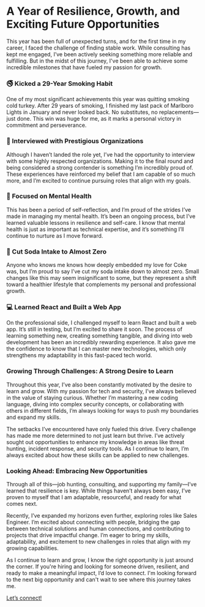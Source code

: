 # A Year of Resilience, Growth, and Exciting Future Opportunities

This year has been full of unexpected turns, and for the first time in my career, I faced the challenge of finding stable work. While consulting has kept me engaged, I’ve been actively seeking something more reliable and fulfilling. But in the midst of this journey, I've been able to achieve some incredible milestones that have fueled my passion for growth.

### 🚭 Kicked a 29-Year Smoking Habit
One of my most significant achievements this year was quitting smoking cold turkey. After 29 years of smoking, I finished my last pack of Marlboro Lights in January and never looked back. No substitutes, no replacements—just done. This win was huge for me, as it marks a personal victory in commitment and perseverance.

### 💼 Interviewed with Prestigious Organizations
Although I haven’t landed the role yet, I’ve had the opportunity to interview with some highly respected organizations. Making it to the final round and being considered a strong contender is something I’m incredibly proud of. These experiences have reinforced my belief that I am capable of so much more, and I’m excited to continue pursuing roles that align with my goals.

### 🧠 Focused on Mental Health
This has been a period of self-reflection, and I’m proud of the strides I’ve made in managing my mental health. It’s been an ongoing process, but I’ve learned valuable lessons in resilience and self-care. I know that mental health is just as important as technical expertise, and it’s something I’ll continue to nurture as I move forward.

### 🥤 Cut Soda Intake to Almost Zero
Anyone who knows me knows how deeply embedded my love for Coke was, but I’m proud to say I’ve cut my soda intake down to almost zero. Small changes like this may seem insignificant to some, but they represent a shift toward a healthier lifestyle that complements my personal and professional growth.

### 💻 Learned React and Built a Web App
On the professional side, I challenged myself to learn React and built a web app. It’s still in testing, but I’m excited to share it soon. The process of learning something new, creating something tangible, and diving into web development has been an incredibly rewarding experience. It also gave me the confidence to know that I can master new technologies, which only strengthens my adaptability in this fast-paced tech world.

### Growing Through Challenges: A Strong Desire to Learn
Throughout this year, I’ve also been constantly motivated by the desire to learn and grow. With my passion for tech and security, I’ve always believed in the value of staying curious. Whether I’m mastering a new coding language, diving into complex security concepts, or collaborating with others in different fields, I’m always looking for ways to push my boundaries and expand my skills.

The setbacks I’ve encountered have only fueled this drive. Every challenge has made me more determined to not just learn but thrive. I’ve actively sought out opportunities to enhance my knowledge in areas like threat hunting, incident response, and security tools. As I continue to learn, I’m always excited about how these skills can be applied to new challenges.

### Looking Ahead: Embracing New Opportunities
Through all of this—job hunting, consulting, and supporting my family—I’ve learned that resilience is key. While things haven’t always been easy, I’ve proven to myself that I am adaptable, resourceful, and ready for what comes next.

Recently, I’ve expanded my horizons even further, exploring roles like Sales Engineer. I’m excited about connecting with people, bridging the gap between technical solutions and human connections, and contributing to projects that drive impactful change. I’m eager to bring my skills, adaptability, and excitement to new challenges in roles that align with my growing capabilities.

As I continue to learn and grow, I know the right opportunity is just around the corner. If you're hiring and looking for someone driven, resilient, and ready to make a meaningful impact, I’d love to connect. I'm looking forward to the next big opportunity and can't wait to see where this journey takes me.

[Let’s connect!](https://www.linkedin.com/in/n0hats/)

